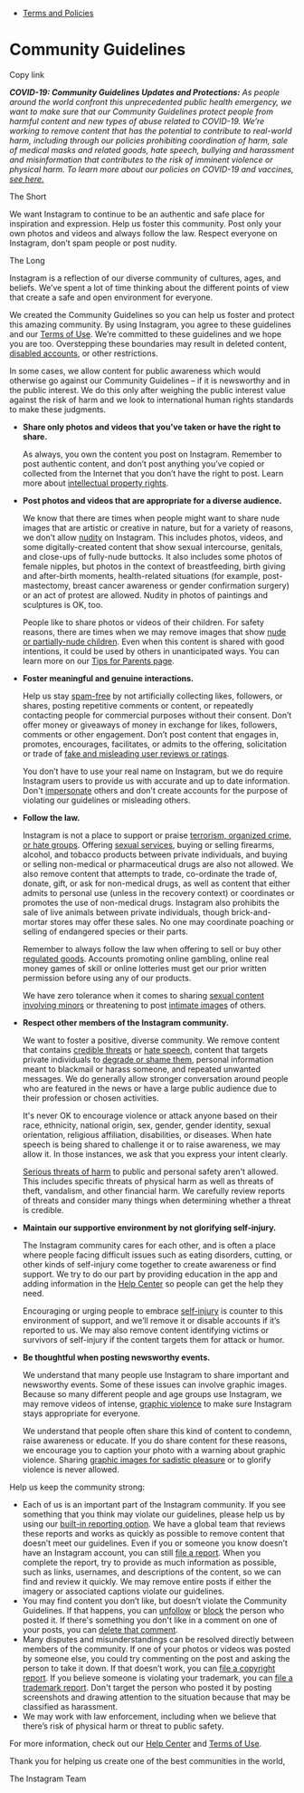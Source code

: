 *   [Terms and Policies](https://help.instagram.com/1417489251945243/?helpref=breadcrumb)

Community Guidelines
====================

Copy link

_**COVID-19: Community Guidelines Updates and Protections:** As people around the world confront this unprecedented public health emergency, we want to make sure that our Community Guidelines protect people from harmful content and new types of abuse related to COVID-19. We’re working to remove content that has the potential to contribute to real-world harm, including through our policies prohibiting coordination of harm, sale of medical masks and related goods, hate speech, bullying and harassment and misinformation that contributes to the risk of imminent violence or physical harm. To learn more about our policies on COVID-19 and vaccines, [see here.](https://help.instagram.com/697825587576762?helpref=faq_content)_

The Short

We want Instagram to continue to be an authentic and safe place for inspiration and expression. Help us foster this community. Post only your own photos and videos and always follow the law. Respect everyone on Instagram, don’t spam people or post nudity.

The Long

Instagram is a reflection of our diverse community of cultures, ages, and beliefs. We’ve spent a lot of time thinking about the different points of view that create a safe and open environment for everyone.

We created the Community Guidelines so you can help us foster and protect this amazing community. By using Instagram, you agree to these guidelines and our [Terms of Use](https://www.instagram.com/legal/terms). We’re committed to these guidelines and we hope you are too. Overstepping these boundaries may result in deleted content, [disabled accounts](https://help.instagram.com/366993040048856?helpref=faq_content), or other restrictions.

In some cases, we allow content for public awareness which would otherwise go against our Community Guidelines – if it is newsworthy and in the public interest. We do this only after weighing the public interest value against the risk of harm and we look to international human rights standards to make these judgments.

*   **Share only photos and videos that you’ve taken or have the right to share.**
    
    As always, you own the content you post on Instagram. Remember to post authentic content, and don’t post anything you’ve copied or collected from the Internet that you don’t have the right to post. Learn more about [intellectual property rights](https://help.instagram.com/126382350847838?helpref=faq_content).
    
*   **Post photos and videos that are appropriate for a diverse audience.**
    
    We know that there are times when people might want to share nude images that are artistic or creative in nature, but for a variety of reasons, we don’t allow [nudity](https://l.instagram.com/?u=https%3A%2F%2Fwww.facebook.com%2Fcommunitystandards%2Fadult_nudity_sexual_activity&e=AT0AkOVzuaToU_Gef8gBHWxKUhcnrT7vU8lrntLPjQdB0Kmvyq1OUiU1cTbLlIT5LUDufB_C6ehoy-5ZFMj9B2mTfIPUZpBg--SPO_55eD9UsZTdH1bj4z8QVaVOslD9T7F1pABlyIe-2uOAOPZozQ) on Instagram. This includes photos, videos, and some digitally-created content that show sexual intercourse, genitals, and close-ups of fully-nude buttocks. It also includes some photos of female nipples, but photos in the context of breastfeeding, birth giving and after-birth moments, health-related situations (for example, post-mastectomy, breast cancer awareness or gender confirmation surgery) or an act of protest are allowed. Nudity in photos of paintings and sculptures is OK, too.
    
    People like to share photos or videos of their children. For safety reasons, there are times when we may remove images that show [nude or partially-nude children](https://l.instagram.com/?u=https%3A%2F%2Fwww.facebook.com%2Fcommunitystandards%2Fchild_nudity_sexual_exploitation&e=AT0AkOVzuaToU_Gef8gBHWxKUhcnrT7vU8lrntLPjQdB0Kmvyq1OUiU1cTbLlIT5LUDufB_C6ehoy-5ZFMj9B2mTfIPUZpBg--SPO_55eD9UsZTdH1bj4z8QVaVOslD9T7F1pABlyIe-2uOAOPZozQ). Even when this content is shared with good intentions, it could be used by others in unanticipated ways. You can learn more on our [Tips for Parents page](https://help.instagram.com/154475974694511/?helpref=faq_content).
    
*   **Foster meaningful and genuine interactions.**
    
    Help us stay [spam-free](https://l.instagram.com/?u=https%3A%2F%2Fwww.facebook.com%2Fcommunitystandards%2Fspam&e=AT0AkOVzuaToU_Gef8gBHWxKUhcnrT7vU8lrntLPjQdB0Kmvyq1OUiU1cTbLlIT5LUDufB_C6ehoy-5ZFMj9B2mTfIPUZpBg--SPO_55eD9UsZTdH1bj4z8QVaVOslD9T7F1pABlyIe-2uOAOPZozQ) by not artificially collecting likes, followers, or shares, posting repetitive comments or content, or repeatedly contacting people for commercial purposes without their consent. Don’t offer money or giveaways of money in exchange for likes, followers, comments or other engagement. Don’t post content that engages in, promotes, encourages, facilitates, or admits to the offering, solicitation or trade of [fake and misleading user reviews or ratings](https://l.instagram.com/?u=https%3A%2F%2Fwww.facebook.com%2Fcommunitystandards%2Ffraud_deception&e=AT0AkOVzuaToU_Gef8gBHWxKUhcnrT7vU8lrntLPjQdB0Kmvyq1OUiU1cTbLlIT5LUDufB_C6ehoy-5ZFMj9B2mTfIPUZpBg--SPO_55eD9UsZTdH1bj4z8QVaVOslD9T7F1pABlyIe-2uOAOPZozQ).
    
    You don’t have to use your real name on Instagram, but we do require Instagram users to provide us with accurate and up to date information. Don't [impersonate](https://l.instagram.com/?u=https%3A%2F%2Fwww.facebook.com%2Fcommunitystandards%2Fmisrepresentation&e=AT0AkOVzuaToU_Gef8gBHWxKUhcnrT7vU8lrntLPjQdB0Kmvyq1OUiU1cTbLlIT5LUDufB_C6ehoy-5ZFMj9B2mTfIPUZpBg--SPO_55eD9UsZTdH1bj4z8QVaVOslD9T7F1pABlyIe-2uOAOPZozQ) others and don't create accounts for the purpose of violating our guidelines or misleading others.
    
*   **Follow the law.**
    
    Instagram is not a place to support or praise [terrorism, organized crime, or hate groups](https://l.instagram.com/?u=https%3A%2F%2Fwww.facebook.com%2Fcommunitystandards%2Fdangerous_individuals_organizations&e=AT0AkOVzuaToU_Gef8gBHWxKUhcnrT7vU8lrntLPjQdB0Kmvyq1OUiU1cTbLlIT5LUDufB_C6ehoy-5ZFMj9B2mTfIPUZpBg--SPO_55eD9UsZTdH1bj4z8QVaVOslD9T7F1pABlyIe-2uOAOPZozQ). Offering [sexual services](https://l.instagram.com/?u=https%3A%2F%2Fwww.facebook.com%2Fcommunitystandards%2Fsexual_solicitation&e=AT0AkOVzuaToU_Gef8gBHWxKUhcnrT7vU8lrntLPjQdB0Kmvyq1OUiU1cTbLlIT5LUDufB_C6ehoy-5ZFMj9B2mTfIPUZpBg--SPO_55eD9UsZTdH1bj4z8QVaVOslD9T7F1pABlyIe-2uOAOPZozQ), buying or selling firearms, alcohol, and tobacco products between private individuals, and buying or selling non-medical or pharmaceutical drugs are also not allowed. We also remove content that attempts to trade, co-ordinate the trade of, donate, gift, or ask for non-medical drugs, as well as content that either admits to personal use (unless in the recovery context) or coordinates or promotes the use of non-medical drugs. Instagram also prohibits the sale of live animals between private individuals, though brick-and-mortar stores may offer these sales. No one may coordinate poaching or selling of endangered species or their parts.
    
    Remember to always follow the law when offering to sell or buy other [regulated goods](https://l.instagram.com/?u=https%3A%2F%2Fwww.facebook.com%2Fcommunitystandards%2Fregulated_goods&e=AT0AkOVzuaToU_Gef8gBHWxKUhcnrT7vU8lrntLPjQdB0Kmvyq1OUiU1cTbLlIT5LUDufB_C6ehoy-5ZFMj9B2mTfIPUZpBg--SPO_55eD9UsZTdH1bj4z8QVaVOslD9T7F1pABlyIe-2uOAOPZozQ). Accounts promoting online gambling, online real money games of skill or online lotteries must get our prior written permission before using any of our products.
    
    We have zero tolerance when it comes to sharing [sexual content involving minors](https://l.instagram.com/?u=https%3A%2F%2Fwww.facebook.com%2Fcommunitystandards%2Fchild_nudity_sexual_exploitation&e=AT0AkOVzuaToU_Gef8gBHWxKUhcnrT7vU8lrntLPjQdB0Kmvyq1OUiU1cTbLlIT5LUDufB_C6ehoy-5ZFMj9B2mTfIPUZpBg--SPO_55eD9UsZTdH1bj4z8QVaVOslD9T7F1pABlyIe-2uOAOPZozQ) or threatening to post [intimate images](https://l.instagram.com/?u=https%3A%2F%2Fwww.facebook.com%2Fcommunitystandards%2Fsexual_exploitation_adults&e=AT0AkOVzuaToU_Gef8gBHWxKUhcnrT7vU8lrntLPjQdB0Kmvyq1OUiU1cTbLlIT5LUDufB_C6ehoy-5ZFMj9B2mTfIPUZpBg--SPO_55eD9UsZTdH1bj4z8QVaVOslD9T7F1pABlyIe-2uOAOPZozQ) of others.
    
*   **Respect other members of the Instagram community.**
    
    We want to foster a positive, diverse community. We remove content that contains [credible threats](https://l.instagram.com/?u=https%3A%2F%2Fwww.facebook.com%2Fcommunitystandards%2Fcredible_violence&e=AT0AkOVzuaToU_Gef8gBHWxKUhcnrT7vU8lrntLPjQdB0Kmvyq1OUiU1cTbLlIT5LUDufB_C6ehoy-5ZFMj9B2mTfIPUZpBg--SPO_55eD9UsZTdH1bj4z8QVaVOslD9T7F1pABlyIe-2uOAOPZozQ) or [hate speech](https://l.instagram.com/?u=https%3A%2F%2Fwww.facebook.com%2Fcommunitystandards%2Fhate_speech&e=AT0AkOVzuaToU_Gef8gBHWxKUhcnrT7vU8lrntLPjQdB0Kmvyq1OUiU1cTbLlIT5LUDufB_C6ehoy-5ZFMj9B2mTfIPUZpBg--SPO_55eD9UsZTdH1bj4z8QVaVOslD9T7F1pABlyIe-2uOAOPZozQ), content that targets private individuals to [degrade or shame them](https://l.instagram.com/?u=https%3A%2F%2Fwww.facebook.com%2Fcommunitystandards%2Fbullying&e=AT0AkOVzuaToU_Gef8gBHWxKUhcnrT7vU8lrntLPjQdB0Kmvyq1OUiU1cTbLlIT5LUDufB_C6ehoy-5ZFMj9B2mTfIPUZpBg--SPO_55eD9UsZTdH1bj4z8QVaVOslD9T7F1pABlyIe-2uOAOPZozQ), personal information meant to blackmail or harass someone, and repeated unwanted messages. We do generally allow stronger conversation around people who are featured in the news or have a large public audience due to their profession or chosen activities.
    
    It's never OK to encourage violence or attack anyone based on their race, ethnicity, national origin, sex, gender, gender identity, sexual orientation, religious affiliation, disabilities, or diseases. When hate speech is being shared to challenge it or to raise awareness, we may allow it. In those instances, we ask that you express your intent clearly.
    
    [Serious threats of harm](https://l.instagram.com/?u=https%3A%2F%2Fwww.facebook.com%2Fcommunitystandards%2Fcredible_violence&e=AT0AkOVzuaToU_Gef8gBHWxKUhcnrT7vU8lrntLPjQdB0Kmvyq1OUiU1cTbLlIT5LUDufB_C6ehoy-5ZFMj9B2mTfIPUZpBg--SPO_55eD9UsZTdH1bj4z8QVaVOslD9T7F1pABlyIe-2uOAOPZozQ) to public and personal safety aren't allowed. This includes specific threats of physical harm as well as threats of theft, vandalism, and other financial harm. We carefully review reports of threats and consider many things when determining whether a threat is credible.
    
*   **Maintain our supportive environment by not glorifying self-injury.**
    
    The Instagram community cares for each other, and is often a place where people facing difficult issues such as eating disorders, cutting, or other kinds of self-injury come together to create awareness or find support. We try to do our part by providing education in the app and adding information in the [Help Center](https://help.instagram.com/) so people can get the help they need.
    
    Encouraging or urging people to embrace [self-injury](https://l.instagram.com/?u=https%3A%2F%2Fwww.facebook.com%2Fcommunitystandards%2Fsuicide_self_injury_violence&e=AT0AkOVzuaToU_Gef8gBHWxKUhcnrT7vU8lrntLPjQdB0Kmvyq1OUiU1cTbLlIT5LUDufB_C6ehoy-5ZFMj9B2mTfIPUZpBg--SPO_55eD9UsZTdH1bj4z8QVaVOslD9T7F1pABlyIe-2uOAOPZozQ) is counter to this environment of support, and we’ll remove it or disable accounts if it’s reported to us. We may also remove content identifying victims or survivors of self-injury if the content targets them for attack or humor.
    
*   **Be thoughtful when posting newsworthy events.**
    
    We understand that many people use Instagram to share important and newsworthy events. Some of these issues can involve graphic images. Because so many different people and age groups use Instagram, we may remove videos of intense, [graphic violence](https://l.instagram.com/?u=https%3A%2F%2Fwww.facebook.com%2Fcommunitystandards%2Fgraphic_violence&e=AT0AkOVzuaToU_Gef8gBHWxKUhcnrT7vU8lrntLPjQdB0Kmvyq1OUiU1cTbLlIT5LUDufB_C6ehoy-5ZFMj9B2mTfIPUZpBg--SPO_55eD9UsZTdH1bj4z8QVaVOslD9T7F1pABlyIe-2uOAOPZozQ) to make sure Instagram stays appropriate for everyone.
    
    We understand that people often share this kind of content to condemn, raise awareness or educate. If you do share content for these reasons, we encourage you to caption your photo with a warning about graphic violence. Sharing [graphic images for sadistic pleasure](https://l.instagram.com/?u=https%3A%2F%2Fwww.facebook.com%2Fcommunitystandards%2Fcruel_insensitive&e=AT0AkOVzuaToU_Gef8gBHWxKUhcnrT7vU8lrntLPjQdB0Kmvyq1OUiU1cTbLlIT5LUDufB_C6ehoy-5ZFMj9B2mTfIPUZpBg--SPO_55eD9UsZTdH1bj4z8QVaVOslD9T7F1pABlyIe-2uOAOPZozQ) or to glorify violence is never allowed.
    

Help us keep the community strong:

*   Each of us is an important part of the Instagram community. If you see something that you think may violate our guidelines, please help us by using our [built-in reporting option](https://help.instagram.com/165828726894770?helpref=faq_content). We have a global team that reviews these reports and works as quickly as possible to remove content that doesn’t meet our guidelines. Even if you or someone you know doesn’t have an Instagram account, you can still [file a report](https://help.instagram.com/contact/383679321740945). When you complete the report, try to provide as much information as possible, such as links, usernames, and descriptions of the content, so we can find and review it quickly. We may remove entire posts if either the imagery or associated captions violate our guidelines.
*   You may find content you don’t like, but doesn’t violate the Community Guidelines. If that happens, you can [unfollow](https://help.instagram.com/286340048138725?helpref=faq_content) or [block](https://help.instagram.com/426700567389543/?helpref=faq_content) the person who posted it. If there's something you don't like in a comment on one of your posts, you can [delete that comment](https://help.instagram.com/289098941190483?helpref=faq_content).
*   Many disputes and misunderstandings can be resolved directly between members of the community. If one of your photos or videos was posted by someone else, you could try commenting on the post and asking the person to take it down. If that doesn’t work, you can [file a copyright report](https://help.instagram.com/126382350847838?helpref=faq_content). If you believe someone is violating your trademark, you can [file a trademark report](https://help.instagram.com/222826637847963?helpref=faq_content). Don't target the person who posted it by posting screenshots and drawing attention to the situation because that may be classified as harassment.
*   We may work with law enforcement, including when we believe that there’s risk of physical harm or threat to public safety.

For more information, check out our [Help Center](https://help.instagram.com/) and [Terms of Use](https://l.instagram.com/?u=http%3A%2F%2Finstagram.com%2Flegal%2Fterms%2F%23&e=AT0AkOVzuaToU_Gef8gBHWxKUhcnrT7vU8lrntLPjQdB0Kmvyq1OUiU1cTbLlIT5LUDufB_C6ehoy-5ZFMj9B2mTfIPUZpBg--SPO_55eD9UsZTdH1bj4z8QVaVOslD9T7F1pABlyIe-2uOAOPZozQ).

Thank you for helping us create one of the best communities in the world,

The Instagram Team